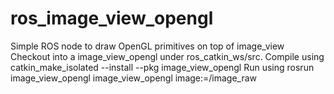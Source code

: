 # ros_image_view_opengl
Simple ROS node to draw OpenGL primitives on top of image_view
Checkout into a image_view_opengl under ros_catkin_ws/src. 
Compile using catkin_make_isolated --install --pkg image_view_opengl
Run using rosrun image_view_opengl image_view_opengl image:=/image_raw